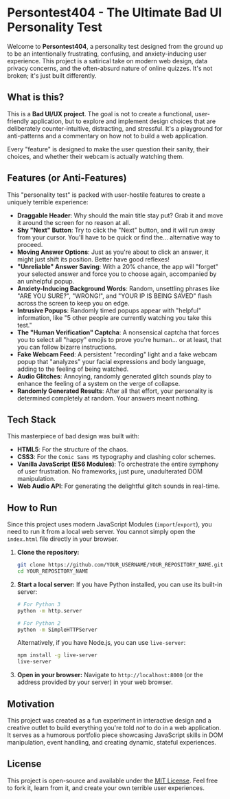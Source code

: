 # Persontest404 - The Ultimate Bad UI Personality Test

Welcome to **Persontest404**, a personality test designed from the ground up to be an intentionally frustrating, confusing, and anxiety-inducing user experience. This project is a satirical take on modern web design, data privacy concerns, and the often-absurd nature of online quizzes. It's not broken; it's just built differently.

## What is this?

This is a **Bad UI/UX project**. The goal is not to create a functional, user-friendly application, but to explore and implement design choices that are deliberately counter-intuitive, distracting, and stressful. It's a playground for anti-patterns and a commentary on how not to build a web application.

Every "feature" is designed to make the user question their sanity, their choices, and whether their webcam is actually watching them.

## Features (or Anti-Features)

This "personality test" is packed with user-hostile features to create a uniquely terrible experience:

*   **Draggable Header**: Why should the main title stay put? Grab it and move it around the screen for no reason at all.
*   **Shy "Next" Button**: Try to click the "Next" button, and it will run away from your cursor. You'll have to be quick or find the... alternative way to proceed.
*   **Moving Answer Options**: Just as you're about to click an answer, it might just shift its position. Better have good reflexes!
*   **"Unreliable" Answer Saving**: With a 20% chance, the app will "forget" your selected answer and force you to choose again, accompanied by an unhelpful popup.
*   **Anxiety-Inducing Background Words**: Random, unsettling phrases like "ARE YOU SURE?", "WRONG!", and "YOUR IP IS BEING SAVED" flash across the screen to keep you on edge.
*   **Intrusive Popups**: Randomly timed popups appear with "helpful" information, like "5 other people are currently watching you take this test."
*   **The "Human Verification" Captcha**: A nonsensical captcha that forces you to select all "happy" emojis to prove you're human... or at least, that you can follow bizarre instructions.
*   **Fake Webcam Feed**: A persistent "recording" light and a fake webcam popup that "analyzes" your facial expressions and body language, adding to the feeling of being watched.
*   **Audio Glitches**: Annoying, randomly generated glitch sounds play to enhance the feeling of a system on the verge of collapse.
*   **Randomly Generated Results**: After all that effort, your personality is determined completely at random. Your answers meant nothing.

## Tech Stack

This masterpiece of bad design was built with:

*   **HTML5**: For the structure of the chaos.
*   **CSS3**: For the `Comic Sans MS` typography and clashing color schemes.
*   **Vanilla JavaScript (ES6 Modules)**: To orchestrate the entire symphony of user frustration. No frameworks, just pure, unadulterated DOM manipulation.
*   **Web Audio API**: For generating the delightful glitch sounds in real-time.

## How to Run

Since this project uses modern JavaScript Modules (`import`/`export`), you need to run it from a local web server. You cannot simply open the `index.html` file directly in your browser.

1.  **Clone the repository:**
    ```bash
    git clone https://github.com/YOUR_USERNAME/YOUR_REPOSITORY_NAME.git
    cd YOUR_REPOSITORY_NAME
    ```

2.  **Start a local server:**
    If you have Python installed, you can use its built-in server:
    ```bash
    # For Python 3
    python -m http.server

    # For Python 2
    python -m SimpleHTTPServer
    ```
    Alternatively, if you have Node.js, you can use `live-server`:
    ```bash
    npm install -g live-server
    live-server
    ```

3.  **Open in your browser:**
    Navigate to `http://localhost:8000` (or the address provided by your server) in your web browser.

## Motivation

This project was created as a fun experiment in interactive design and a creative outlet to build everything you're told *not* to do in a web application. It serves as a humorous portfolio piece showcasing JavaScript skills in DOM manipulation, event handling, and creating dynamic, stateful experiences.

## License

This project is open-source and available under the [MIT License](LICENSE). Feel free to fork it, learn from it, and create your own terrible user experiences.

